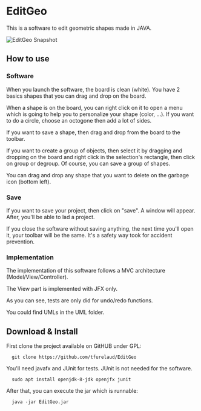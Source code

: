 # EditGeo #

This is a software to edit geometric shapes made in JAVA. 

![EditGeo Snapshot](snap0.png?raw=true "snapshot")

## How to use ##

### Software

When you launch the software, the board is clean (white). You have 2 basics shapes that you can drag and drop on the board. 

When a shape is on the board, you can right click on it to open a menu which is going to help you to personalize your shape (color, ...). If you want to do a circle, choose an octogone then add a lot of sides. 

If you want to save a shape, then drag and drop from the board to the toolbar. 

If you want to create a group of objects, then select it by dragging and dropping on the board and right click in the selection's rectangle, then click on group or degroup. Of course, you can save a group of shapes. 

You can drag and drop any shape that you want to delete on the garbage icon (bottom left). 

### Save

If you want to save your project, then click on "save". A window will appear. After, you'll be able to lad a project. 

If you close the software without saving anything, the next time you'll open it, your toolbar will be the same. It's a safety way took for accident prevention. 

### Implementation

The implementation of this software follows a MVC architecture (Model/View/Controller).

The View part is implemented with JFX only. 

As you can see, tests are only did for undo/redo functions. 

You could find UMLs in the UML folder. 


## Download & Install ##

First clone the project available on GitHUB under GPL:

```
  git clone https://github.com/tfurelaud/EditGeo
```

You'll need javafx and JUnit for tests. JUnit is not needed for the software.

```
  sudo apt install openjdk-8-jdk openjfx junit
```

After that, you can execute the jar which is runnable:

```
  java -jar EditGeo.jar
```



